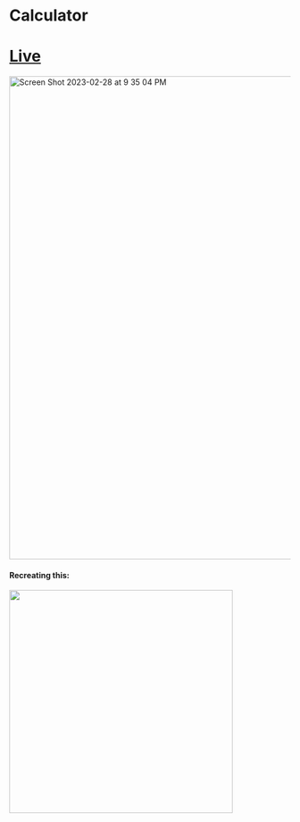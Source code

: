 # Calculator

# <a href="https://throwbackcalc.netlify.app">Live</a>
<img width="866" alt="Screen Shot 2023-02-28 at 9 35 04 PM" src="https://user-images.githubusercontent.com/107048020/222039033-afc8797b-c9de-4cbb-bf01-dbaeb0cf611c.png">


#### Recreating this:
<img width="400" src="https://user-images.githubusercontent.com/107048020/222039095-880bb780-0e05-44a2-9057-bcfdb0306da8.jpeg" />
